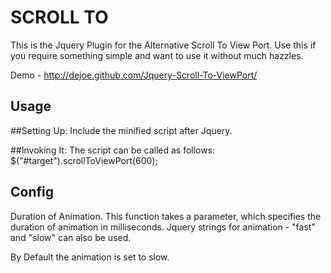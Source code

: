SCROLL TO 
=========
This is the Jquery Plugin for the Alternative Scroll To View Port. Use this if you require something simple and want to use it without much hazzles. 

Demo - http://dejoe.github.com/Jquery-Scroll-To-ViewPort/

Usage
-----

##Setting Up: 
Include the minified script after Jquery.

##Invoking It:
The script can be called as follows:
$("#target").scrollToViewPort(600);
	
Config
------
Duration of Animation. This function takes a parameter, which specifies the duration of animation in milliseconds. Jquery strings for animation - "fast" and "slow" can also be used.

By Default the animation is set to slow.